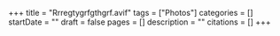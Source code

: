 +++
title = "Rrregtygrfgthgrf.avif"
tags = ["Photos"]
categories = []
startDate = ""
draft = false
pages = []
description = ""
citations = []
+++
